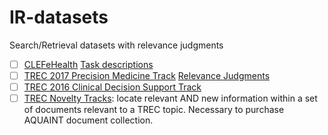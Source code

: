 # IR-datasets
Search/Retrieval datasets with relevance judgments

- [ ] [CLEFeHealth](https://github.com/CLEFeHealth) [Task descriptions](https://sites.google.com/site/clefehealth/tasks)
- [ ] [TREC 2017 Precision Medicine Track](http://www.trec-cds.org/2017.html) [Relevance Judgments](https://trec.nist.gov/data/precmed2017.html)
- [ ] [TREC 2016 Clinical Decision Support Track](http://www.trec-cds.org/2016.html)
- [ ] [TREC Novelty Tracks](https://trec.nist.gov/data/novelty.html): locate relevant AND new information within a set of documents relevant to a TREC topic. Necessary to purchase AQUAINT document collection.
